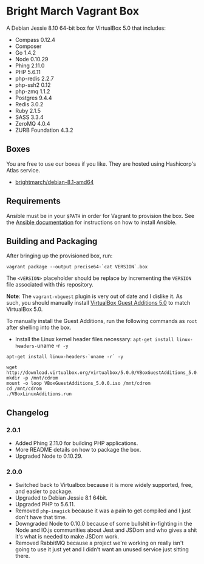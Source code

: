 # Bright March Vagrant Box
A Debian Jessie 8.10 64-bit box for VirtualBox 5.0 that includes:

* Compass 0.12.4
* Composer
* Go 1.4.2
* Node 0.10.29
* Phing 2.11.0
* PHP 5.6.11
* php-redis 2.2.7
* php-ssh2 0.12
* php-zmq 1.1.2
* Postgres 9.4.4
* Redis 3.0.2
* Ruby 2.1.5
* SASS 3.3.4
* ZeroMQ 4.0.4
* ZURB Foundation 4.3.2

## Boxes
You are free to use our boxes if you like. They are hosted using Hashicorp's Atlas service.

* [brightmarch/debian-8.1-amd64](https://atlas.hashicorp.com/brightmarch/boxes/debian-8.1-amd64)

## Requirements
Ansible must be in your `$PATH` in order for Vagrant to provision the box. See the [Ansible documentation](http://docs.ansible.com/intro_installation.html) for instructions on how to install Ansible.

## Building and Packaging
After bringing up the provisioned box, run:

```
vagrant package --output precise64-`cat VERSION`.box
```

The `<VERSION>` placeholder should be replace by incrementing the `VERSION` file associated with this repository.

**Note**: The `vagrant-vbguest` plugin is very out of date and I dislike it. As such, you should manually install [VirtualBox Guest Additions 5.0](http://download.virtualbox.org/virtualbox/5.0.0/VBoxGuestAdditions_5.0.0.iso) to match VirtualBox 5.0.

To manually install the Guest Additions, run the following commands as `root` after shelling into the box.

* Install the Linux kernel header files necessary: `apt-get install linux-headers-`uname -r` -y`

```
apt-get install linux-headers-`uname -r` -y

wget http://download.virtualbox.org/virtualbox/5.0.0/VBoxGuestAdditions_5.0.0.iso
mkdir -p /mnt/cdrom
mount -o loop VBoxGuestAdditions_5.0.0.iso /mnt/cdrom
cd /mnt/cdrom
./VBoxLinuxAdditions.run
```

## Changelog

### 2.0.1
* Added Phing 2.11.0 for building PHP applications.
* More README details on how to package the box.
* Upgraded Node to 0.10.29.

### 2.0.0
* Switched back to Virtualbox because it is more widely supported, free, and easier to package.
* Upgraded to Debian Jessie 8.1 64bit.
* Upgraded PHP to 5.6.11.
* Removed `php-imagick` because it was a pain to get compiled and I just don't have that time.
* Downgraded Node to 0.10.0 because of some bullshit in-fighting in the Node and IO.js communities about Jest and JSDom and who gives a shit it's what is needed to make JSDom work. 
* Removed RabbitMQ because a project we're working on really isn't going to use it just yet and I didn't want an unused service just sitting there.
